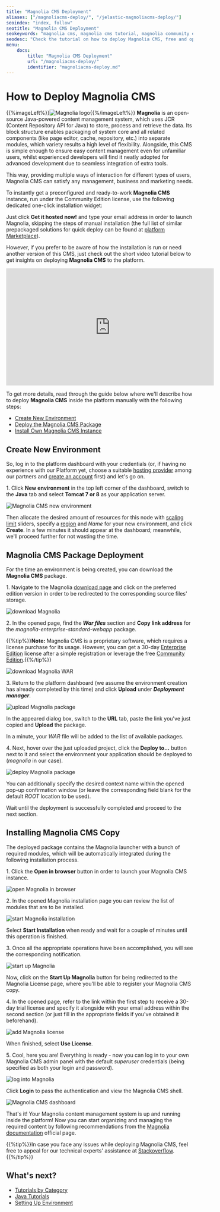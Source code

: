 ```yaml
---
title: "Magnolia CMS Deployment"
aliases: ["/magnoliacms-deploy/", "/jelastic-magnoliacms-deploy/"]
seoindex: "index, follow"
seotitle: "Magnolia CMS Deployment"
seokeywords: "magnolia cms, magnolia cms tutorial, magnolia community edition, magnolia cms community edition, magnolia enterprise edition, magnolia cms enterprise edition,  magnolia cms open source, magnolia cms download, magnolia cms tomcat, magnolia tomcat hosting, magnolia cms free, magnolia cms war, magnolia cms war download, magnolia cms free trial, magnolia cms hosting, magnolia cms cloud, magnolia cms cloud hosting, magnolia cms one click"
seodesc: "Check the tutorial on how to deploy Magnolia CMS, free and open source content management system. Download and upload the Magnolia WAR to the dashboard to get the best performance with PaaS Java hosting!"
menu:
    docs:
        title: "Magnolia CMS Deployment"
        url: "/magnoliacms-deploy/"
        identifier: "magnoliacms-deploy.md"
---
```


# How to Deploy Magnolia CMS

{{%imageLeft%}}![Magnolia logo](1.png){{%/imageLeft%}}
**Magnolia** is an open-source Java-powered content management system, which uses JCR (Content Repository API for Java) to store, process and retrieve the data. Its block structure enables packaging of system core and all related components (like page editor, cache, repository, etc.) into separate modules, which variety results a high level of flexibility. Alongside, this CMS is simple enough to ensure easy content management even for unfamiliar users, whilst experienced developers will find it neatly adopted for advanced development due to seamless integration of extra tools.

This way, providing multiple ways of interaction for different types of users, Magnolia CMS can satisfy any management, business and marketing needs.

To instantly get a preconfigured and ready-to-work **Magnolia CMS** instance, run under the Community Edition license, use the following dedicated one-click installation widget:

<div style="text-align: justify; margin: 2px;" data-app="magnolia" data-width="280" data-theme="modern" data-text="Get it hosted now!" data-tx-empty="Type your email and click the button" data-tx-invalid-email="Invalid email, please check the spelling" data-tx-error="An error has occurred, please try again later" data-tx-success="Check your email" class="je-app">
</div>

Just click **Get it hosted now!** and type your email address in order to launch Magnolia, skipping the steps of manual installation (the full list of similar prepackaged solutions for quick deploy can be found at [platform Marketplace](/marketplace/)).

However, if you prefer to be aware of how the installation is run or need another version of this CMS, just check out the short video tutorial below to get insights on deploying **Magnolia CMS** to the platform.

<iframe width="560" height="315" src="https://www.youtube.com/embed/HNSExRqj1lY" frameborder="0" allowfullscreen=""></iframe>

To get more details, read through the guide below where we'll describe how to deploy **Magnolia CMS** inside the platform manually with the following steps:

* [Create New Environment](#create-new-environment)
* [Deploy the Magnolia CMS Package](#magnolia-cms-package-deployment)
* [Install Own Magnolia CMS Instance](#installing-magnolia-cms-copy)


## Create New Environment

So, log in to the platform dashboard with your credentials (or, if having no experience with our Platform yet, choose a suitable [hosting provider](https://www.virtuozzo.com/application-platform-partners/) among our partners and [create an account](/getting-started/#sign-up-how-to-create-an-account) first) and let's go on.

1\. Click **New environment** in the top left corner of the dashboard, switch to the **Java** tab and select **Tomcat 7 or 8** as your application server.

![Magnolia CMS new environment](2-magnolia-cms-new-environment.png)

Then allocate the desired amount of resources for this node with [scaling limit](/automatic-vertical-scaling/) sliders, specify a [region](/environment-regions/) and *Name* for your new environment, and click **Create**. In a few minutes it should appear at the dashboard; meanwhile, we'll proceed further for not wasting the time.


## Magnolia CMS Package Deployment

For the time an environment is being created, you can download the **Magnolia CMS** package.

1\. Navigate to the Magnolia [download page](http://files.magnolia-cms.com/) and click on the preferred edition version in order to be redirected to the corresponding source files' storage.

![download Magnolia](3.png)

2\. In the opened page, find the ***War files*** section and **Copy link address** for the *magnolia-enterprise-standard-webapp* package.

{{%tip%}}**Note:** Magnolia CMS is a proprietary software, which requires a license purchase for its usage. However, you can get a 30-day [Enterprise Edition](https://www.magnolia-cms.com/get-started/developer-trial.html) license after a simple registration or leverage the free [Community Edition](https://docs.magnolia-cms.com/product-docs/6.2/Developing/Bundles-and-webapps.html#_community).{{%/tip%}}

![download Magnolia WAR](4.png)

3\. Return to the platform dashboard (we assume the environment creation has already completed by this time) and click **Upload** under ***Deployment manager***.

![upload Magnolia package](5.png)

In the appeared dialog box, switch to the **URL** tab, paste the link you've just copied and **Upload** the package.

In a minute, your *WAR* file will be added to the list of available packages.

4\. Next, hover over the just uploaded project, click the **Deploy to&hellip;** button next to it and select the environment your application should be deployed to (*magnolia* in our case).

![deploy Magnolia package](6.png)

You can additionally specify the desired context name within the opened pop-up confirmation window (or leave the corresponding field blank for the default *ROOT* location to be used).

Wait until the deployment is successfully completed and proceed to the next section.


## Installing Magnolia CMS Copy

The deployed package contains the Magnolia launcher with a bunch of required modules, which will be automatically integrated during the following installation process.

1\. Click the **Open in browser** button in order to launch your Magnolia CMS instance.

![open Magnolia in browser](7.png)

2\. In the opened Magnolia installation page you can review the list of modules that are to be installed.

![start Magnolia installation](8.png)

Select **Start Installation** when ready and wait for a couple of minutes until this operation is finished.

3\. Once all the appropriate operations have been accomplished, you will see the corresponding notification.

![start up Magnolia](9.png)

Now, click on the **Start Up Magnolia** button for being redirected to the Magnolia License page, where you'll be able to register your Magnolia CMS copy.

4\. In the opened page, refer to the link within the first step to receive a 30-day trial license and specify it alongside with your email address within the second section (or just fill in the appropriate fields if you've obtained it beforehand).

![add Magnolia license](10.png)

When finished, select **Use License**.

5\. Cool, here you are! Everything is ready - now you can log in to your own Magnolia CMS admin panel with the default *superuser* credentials (being specified as both your login and password).

![log into Magnolia](11.png)

Click **Login** to pass the authentication and view the Magnolia CMS shell.

![Magnolia CMS dashboard](12.png)

That's it! Your Magnolia content management system is up and running inside the platform! Now you can start organizing and managing the required content by following recommendations from the [Magnolia documentation](https://documentation.magnolia-cms.com/display/DOCS/Getting+started+with+Magnolia) official page.

{{%tip%}}In case you face any issues while deploying Magnolia CMS, feel free to appeal for our technical experts' assistance at [Stackoverflow](https://stackoverflow.com/questions/tagged/jelastic).{{%/tip%}}


## What's next?

* [Tutorials by Category](/tutorials-by-category/)
* [Java Tutorials](/java-tutorials/)
* [Setting Up Environment](/setting-up-environment/)

<script>
    (function(d, s, id) {
        var js, fjs = d.getElementsByTagName(s)[0];
        if (d.getElementById(id)) return;
        js = d.createElement(s); js.id = id;
        js.async = true;
        js.src = "//go.jelastic.com/widgets.js";
        fjs.parentNode.insertBefore(js, fjs);
    }(document, 'script', 'jelastic-jssdk'));
</script>
